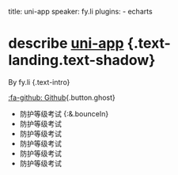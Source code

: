 
title: uni-app
speaker: fy.li
plugins:
    - echarts

<slide class="bg-black-blue aligncenter" image="https://source.unsplash.com/C1HhAQrbykQ/ .dark">

# describe [uni-app](https://uniapp.dcloud.io/) {.text-landing.text-shadow}

By fy.li {.text-intro}

[:fa-github: Github](https://github.com/ksky521/nodeppt){.button.ghost}

<slide  class="bg-black-blue aligncenter" image="https://source.unsplash.com/UJbHNoVPZW0/  .dark">

- 防护等级考试 {:&.bounceIn}
- 防护等级考试
- 防护等级考试
- 防护等级考试
- 防护等级考试
- 防护等级考试
<slide  class="" image="https://source.unsplash.com/jOSw31vkujU/ .dark">


